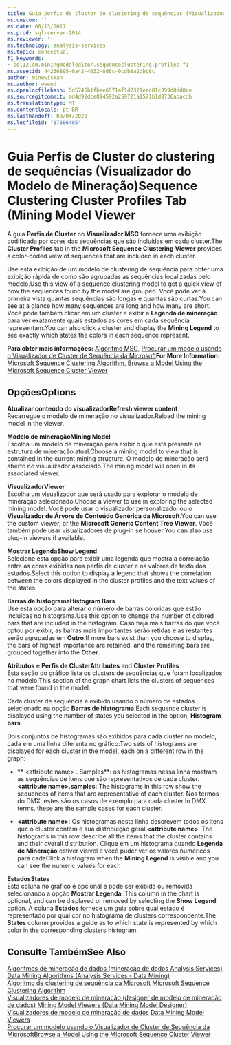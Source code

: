 ```yaml
---
title: Guia perfis de cluster do clustering de sequências (Visualizador do modelo de mineração | Microsoft Docs
ms.custom: ''
ms.date: 06/13/2017
ms.prod: sql-server-2014
ms.reviewer: ''
ms.technology: analysis-services
ms.topic: conceptual
f1_keywords:
- sql12.dm.miningmodeleditor.sequenceclustering.profiles.f1
ms.assetid: 44230895-0a42-4032-8d6c-0cdb8a2dbb8c
author: minewiskan
ms.author: owend
ms.openlocfilehash: 5d5746b1fbee6571af1d2321eec01c099d8dd0ce
ms.sourcegitcommit: ad4d92dce894592a259721a1571b1d8736abacdb
ms.translationtype: MT
ms.contentlocale: pt-BR
ms.lasthandoff: 08/04/2020
ms.locfileid: "87686405"
---
```

# <a name="sequence-clustering-cluster-profiles-tab-mining-model-viewer"></a><span data-ttu-id="edb2e-102">Guia Perfis de Cluster do clustering de sequências (Visualizador do Modelo de Mineração)</span><span class="sxs-lookup"><span data-stu-id="edb2e-102">Sequence Clustering Cluster Profiles Tab (Mining Model Viewer</span></span>
  <span data-ttu-id="edb2e-103">A guia **Perfis de Cluster** no **Visualizador MSC** fornece uma exibição codificada por cores das sequências que são incluídas em cada cluster.</span><span class="sxs-lookup"><span data-stu-id="edb2e-103">The **Cluster Profiles** tab in the **Microsoft Sequence Clustering Viewer** provides a color-coded view of sequences that are included in each cluster.</span></span>  
  
 <span data-ttu-id="edb2e-104">Use esta exibição de um modelo de clustering de sequência para obter uma exibição rápida de como são agrupadas as sequências localizadas pelo modelo.</span><span class="sxs-lookup"><span data-stu-id="edb2e-104">Use this view of a sequence clustering model to get a quick view of how the sequences found by the model are grouped.</span></span> <span data-ttu-id="edb2e-105">Você pode ver à primeira vista quantas sequências são longas e quantas são curtas.</span><span class="sxs-lookup"><span data-stu-id="edb2e-105">You can see at a glance how many sequences are long and how many are short.</span></span> <span data-ttu-id="edb2e-106">Você pode também clicar em um cluster e exibir a **Legenda de mineração** para ver exatamente quais estados as cores em cada sequência representam.</span><span class="sxs-lookup"><span data-stu-id="edb2e-106">You can also click a cluster and display the **Mining Legend** to see exactly which states the colors in each sequence represent.</span></span>  
  
 <span data-ttu-id="edb2e-107">**Para obter mais informações:**  [Algoritmo MSC](data-mining/microsoft-sequence-clustering-algorithm.md), [Procurar um modelo usando o Visualizador de Cluster de Sequência da Microsoft](data-mining/browse-a-model-using-the-microsoft-sequence-cluster-viewer.md)</span><span class="sxs-lookup"><span data-stu-id="edb2e-107">**For More Information:**  [Microsoft Sequence Clustering Algorithm](data-mining/microsoft-sequence-clustering-algorithm.md), [Browse a Model Using the Microsoft Sequence Cluster Viewer](data-mining/browse-a-model-using-the-microsoft-sequence-cluster-viewer.md)</span></span>  
  
## <a name="options"></a><span data-ttu-id="edb2e-108">Opções</span><span class="sxs-lookup"><span data-stu-id="edb2e-108">Options</span></span>  
 <span data-ttu-id="edb2e-109">**Atualizar conteúdo do visualizador**</span><span class="sxs-lookup"><span data-stu-id="edb2e-109">**Refresh viewer content**</span></span>  
 <span data-ttu-id="edb2e-110">Recarregue o modelo de mineração no visualizador.</span><span class="sxs-lookup"><span data-stu-id="edb2e-110">Reload the mining model in the viewer.</span></span>  
  
 <span data-ttu-id="edb2e-111">**Modelo de mineração**</span><span class="sxs-lookup"><span data-stu-id="edb2e-111">**Mining Model**</span></span>  
 <span data-ttu-id="edb2e-112">Escolha um modelo de mineração para exibir o que está presente na estrutura de mineração atual.</span><span class="sxs-lookup"><span data-stu-id="edb2e-112">Choose a mining model to view that is contained in the current mining structure.</span></span> <span data-ttu-id="edb2e-113">O modelo de mineração será aberto no visualizador associado.</span><span class="sxs-lookup"><span data-stu-id="edb2e-113">The mining model will open in its associated viewer.</span></span>  
  
 <span data-ttu-id="edb2e-114">**Visualizador**</span><span class="sxs-lookup"><span data-stu-id="edb2e-114">**Viewer**</span></span>  
 <span data-ttu-id="edb2e-115">Escolha um visualizador que será usado para explorar o modelo de mineração selecionado.</span><span class="sxs-lookup"><span data-stu-id="edb2e-115">Choose a viewer to use in exploring the selected mining model.</span></span> <span data-ttu-id="edb2e-116">Você pode usar o visualizador personalizado, ou o **Visualizador de Árvore de Conteúdo Genérica da Microsoft**.</span><span class="sxs-lookup"><span data-stu-id="edb2e-116">You can use the custom viewer, or the **Microsoft Generic Content Tree Viewer**.</span></span> <span data-ttu-id="edb2e-117">Você também pode usar visualizadores de plug-in se houver.</span><span class="sxs-lookup"><span data-stu-id="edb2e-117">You can also use plug-in viewers if available.</span></span>  
  
 <span data-ttu-id="edb2e-118">**Mostrar Legenda**</span><span class="sxs-lookup"><span data-stu-id="edb2e-118">**Show Legend**</span></span>  
 <span data-ttu-id="edb2e-119">Selecione esta opção para exibir uma legenda que mostra a correlação entre as cores exibidas nos perfis de cluster e os valores de texto dos estados.</span><span class="sxs-lookup"><span data-stu-id="edb2e-119">Select this option to display a legend that shows the correlation between the colors displayed in the cluster profiles and the text values of the states.</span></span>  
  
 <span data-ttu-id="edb2e-120">**Barras de histograma**</span><span class="sxs-lookup"><span data-stu-id="edb2e-120">**Histogram Bars**</span></span>  
 <span data-ttu-id="edb2e-121">Use esta opção para alterar o número de barras coloridas que estão incluídas no histograma.</span><span class="sxs-lookup"><span data-stu-id="edb2e-121">Use this option to change the number of colored bars that are included in the histogram.</span></span> <span data-ttu-id="edb2e-122">Caso haja mais barras do que você optou por exibir, as barras mais importantes serão retidas e as restantes serão agrupadas em **Outro**.</span><span class="sxs-lookup"><span data-stu-id="edb2e-122">If more bars exist than you choose to display, the bars of highest importance are retained, and the remaining bars are grouped together into the **Other**.</span></span>  
  
 <span data-ttu-id="edb2e-123">**Atributos** e **Perfis de Cluster**</span><span class="sxs-lookup"><span data-stu-id="edb2e-123">**Attributes** and **Cluster Profiles**</span></span>  
 <span data-ttu-id="edb2e-124">Esta seção do gráfico lista os clusters de sequências que foram localizados no modelo.</span><span class="sxs-lookup"><span data-stu-id="edb2e-124">This section of the graph chart lists the clusters of sequences that were found in the model.</span></span>  
  
 <span data-ttu-id="edb2e-125">Cada cluster de sequência é exibido usando o número de estados selecionado na opção **Barras de histograma**.</span><span class="sxs-lookup"><span data-stu-id="edb2e-125">Each sequence cluster is displayed using the number of states you selected in the option, **Histogram bars**.</span></span>  
  
 <span data-ttu-id="edb2e-126">Dois conjuntos de histogramas são exibidos para cada cluster no modelo, cada em uma linha diferente no gráfico:</span><span class="sxs-lookup"><span data-stu-id="edb2e-126">Two sets of histograms are displayed for each cluster in the model, each on a different row in the graph:</span></span>  
  
-   <span data-ttu-id="edb2e-127">\*\* \<attribute name> . Samples\*\*: os histogramas nessa linha mostram as sequências de itens que são representativos de cada cluster.</span><span class="sxs-lookup"><span data-stu-id="edb2e-127">**\<attribute name>.samples**: The histograms in this row show the sequences of items that are representative of each cluster.</span></span> <span data-ttu-id="edb2e-128">Nos termos do DMX, estes são os casos de exemplo para cada cluster.</span><span class="sxs-lookup"><span data-stu-id="edb2e-128">In DMX terms, these are the sample cases for each cluster.</span></span>  
  
-   <span data-ttu-id="edb2e-129">**\<attribute name>**: Os histogramas nesta linha descrevem todos os itens que o cluster contém e sua distribuição geral.</span><span class="sxs-lookup"><span data-stu-id="edb2e-129">**\<attribute name>**: The histograms in this row describe all the items that the cluster contains and their overall distribution.</span></span> <span data-ttu-id="edb2e-130">Clique em um histograma quando **Legenda de Mineração** estiver visível e você puder ver os valores numéricos para cada</span><span class="sxs-lookup"><span data-stu-id="edb2e-130">Click a histogram when the **Mining Legend** is visible and you can see the numeric values for each</span></span>  
  
 <span data-ttu-id="edb2e-131">**Estados**</span><span class="sxs-lookup"><span data-stu-id="edb2e-131">**States**</span></span>  
 <span data-ttu-id="edb2e-132">Esta coluna no gráfico é opcional e pode ser exibida ou removida selecionando a opção **Mostrar Legenda** .</span><span class="sxs-lookup"><span data-stu-id="edb2e-132">This column in the chart is optional, and can be displayed or removed by selecting the **Show Legend** option.</span></span> <span data-ttu-id="edb2e-133">A coluna **Estados** fornece um guia sobre qual estado é representado por qual cor no histograma de clusters correspondente.</span><span class="sxs-lookup"><span data-stu-id="edb2e-133">The **States** column provides a guide as to which state is represented by which color in the corresponding clusters histogram.</span></span>  
  
## <a name="see-also"></a><span data-ttu-id="edb2e-134">Consulte Também</span><span class="sxs-lookup"><span data-stu-id="edb2e-134">See Also</span></span>  
 <span data-ttu-id="edb2e-135">[Algoritmos de mineração de dados &#40;mineração de dados Analysis Services&#41;](data-mining/data-mining-algorithms-analysis-services-data-mining.md) </span><span class="sxs-lookup"><span data-stu-id="edb2e-135">[Data Mining Algorithms &#40;Analysis Services - Data Mining&#41;](data-mining/data-mining-algorithms-analysis-services-data-mining.md) </span></span>  
 <span data-ttu-id="edb2e-136">[Algoritmo de clustering de sequência da Microsoft](data-mining/microsoft-sequence-clustering-algorithm.md) </span><span class="sxs-lookup"><span data-stu-id="edb2e-136">[Microsoft Sequence Clustering Algorithm](data-mining/microsoft-sequence-clustering-algorithm.md) </span></span>  
 <span data-ttu-id="edb2e-137">[Visualizadores de modelo de mineração &#40;designer de modelo de mineração de dados&#41;](mining-model-viewers-data-mining-model-designer.md) </span><span class="sxs-lookup"><span data-stu-id="edb2e-137">[Mining Model Viewers &#40;Data Mining Model Designer&#41;](mining-model-viewers-data-mining-model-designer.md) </span></span>  
 <span data-ttu-id="edb2e-138">[Visualizadores de modelo de mineração de dados](data-mining/data-mining-model-viewers.md) </span><span class="sxs-lookup"><span data-stu-id="edb2e-138">[Data Mining Model Viewers](data-mining/data-mining-model-viewers.md) </span></span>  
 [<span data-ttu-id="edb2e-139">Procurar um modelo usando o Visualizador de Cluster de Sequência da Microsoft</span><span class="sxs-lookup"><span data-stu-id="edb2e-139">Browse a Model Using the Microsoft Sequence Cluster Viewer</span></span>](data-mining/browse-a-model-using-the-microsoft-sequence-cluster-viewer.md)  
  
  
